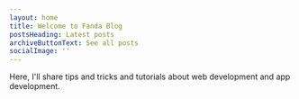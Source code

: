 ```yaml
---
layout: home
title: Welcome to Fanda Blog
postsHeading: Latest posts
archiveButtonText: See all posts
socialImage: ''
---
```

Here, I'll share tips and tricks and tutorials about web development and app development.
